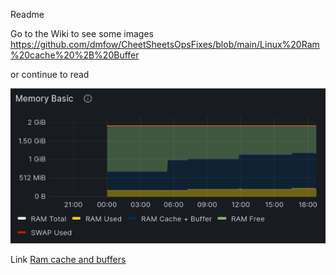 Readme

Go to the Wiki to see some images
https://github.com/dmfow/CheetSheetsOpsFixes/blob/main/Linux%20Ram%20cache%20%2B%20Buffer

or continue to read

![alt](https://github.com/dmfow/CheetSheetsOpsFixes/blob/main/Images/RamCacheAndBuffers.png)

Link [Ram cache and buffers](https://github.com/dmfow/CheetSheetsOpsFixes/blob/main/Linux%20Ram%20cache%20%2B%20Buffer)



